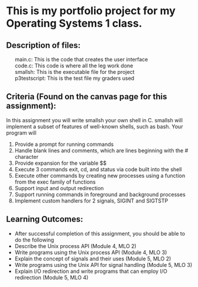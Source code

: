 <h1>This is my portfolio project for my Operating Systems 1 class.</h1>

<h2>Description of files:</h2>
<ul>
  main.c: This is the code that creates the user interface</br>
  code.c: This code is where all the leg work done</br>
  smallsh: This is the executable file for the project</br>
  p3testscript: This is the test file my graders used
</ul>

<h2>Criteria (Found on the canvas page for this assignment):</h2>
In this assignment you will write smallsh your own shell in C. smallsh will implement a subset of features of well-known shells, such as bash. Your program will
<ol>
  <li>Provide a prompt for running commands</li>
  <li>Handle blank lines and comments, which are lines beginning with the # character</li>
  <li>Provide expansion for the variable $$</li>
  <li>Execute 3 commands exit, cd, and status via code built into the shell</li>
  <li>Execute other commands by creating new processes using a function from the exec family of functions</li>
  <li>Support input and output redirection</li>
  <li>Support running commands in foreground and background processes</li>
  <li>Implement custom handlers for 2 signals, SIGINT and SIGTSTP</li>
</ol>



<h2>Learning Outcomes:</h2>
<ul>
<li>After successful completion of this assignment, you should be able to do the following</li>
<li>Describe the Unix process API (Module 4, MLO 2)</li>
<li>Write programs using the Unix process API (Module 4, MLO 3)</li>
<li>Explain the concept of signals and their uses (Module 5, MLO 2)</li>
<li>Write programs using the Unix API for signal handling (Module 5, MLO 3)</li>
<li>Explain I/O redirection and write programs that can employ I/O redirection (Module 5, MLO 4)</li>
</ul>
